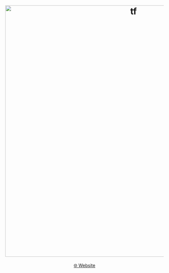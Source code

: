 <h1 align="center">
  <a href="https://projectf.pages.dev" target="_blank"><img src="https://projectf.pages.dev/media/banner.png" alt="tf" width="800"></a>
</h1>

<p align="center">
  <a href="https://projectf.pages.dev" target="_blank">🌐 Website</a>
</p>
